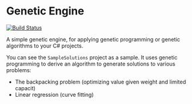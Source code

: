# Genetic Engine

[![Build Status](https://travis-ci.com/nightblade9/genetic-engine.svg?branch=master)](https://travis-ci.com/nightblade9/genetic-engine)

A simple genetic engine, for applying genetic programming or genetic algorithms to your C# projects.

You can see the `SampleSolutions` project as a sample. It uses genetic programming to derive an algorithm to generate solutions to various problems:

- The backpacking problem (optimizing value given weight and limited capacit)
- Linear regression (curve fitting)
